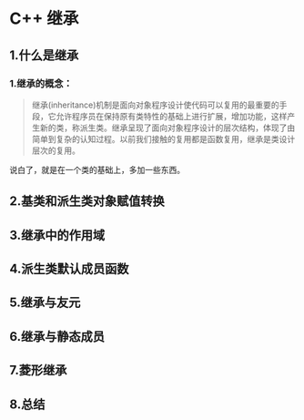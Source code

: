 # C++ 继承

## 1.什么是继承

### 1.继承的概念：

> 继承(inheritance)机制是面向对象程序设计使代码可以复用的最重要的手段，它允许程序员在保持原有类特性的基础上进行扩展，增加功能，这样产生新的类，称派生类。继承呈现了面向对象程序设计的层次结构，体现了由简单到复杂的认知过程。以前我们接触的复用都是函数复用，继承是类设计层次的复用。

说白了，就是在一个类的基础上，多加一些东西。

## 2.基类和派生类对象赋值转换

## 3.继承中的作用域

## 4.派生类默认成员函数

## 5.继承与友元

## 6.继承与静态成员

## 7.菱形继承

## 8.总结